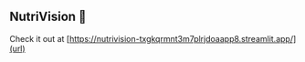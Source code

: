 ## NutriVision 🥗

Check it out at [https://nutrivision-txgkqrmnt3m7plrjdoaapp8.streamlit.app/](url)
